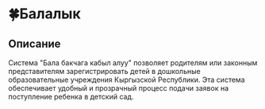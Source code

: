 # 🍀Балалык

## Описание

Система "Бала бакчага кабыл алуу" позволяет родителям или законным представителям зарегистрировать детей в дошкольные образовательные учреждения Кыргызской Республики. Эта система обеспечивает удобный и прозрачный процесс подачи заявок на поступление ребенка в детский сад.
